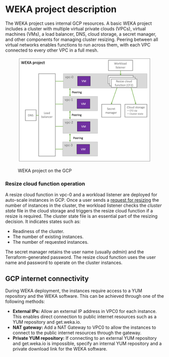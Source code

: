 # WEKA project description

The WEKA project uses internal GCP resources. A basic WEKA project includes a cluster with multiple virtual private clouds (VPCs), virtual machines (VMs), a load balancer, DNS, cloud storage, a secret manager, and other components for managing cluster resizing. Peering between all virtual networks enables functions to run across them, with each VPC connected to every other VPC in a full mesh.

<figure><img src="../../.gitbook/assets/GCP_puplic_network.png" alt="" width="563"><figcaption><p>WEKA project on the GCP</p></figcaption></figure>

### Resize cloud function operation

A resize cloud function in vpc-0 and a workload listener are deployed for auto-scale instances in GCP. Once a user sends a [request for resizing](auto-scale-instances-in-gcp.md) the number of instances in the cluster, the workload listener checks the _cluster state_ file in the cloud storage and triggers the resize cloud function if a resize is required. The cluster state file is an essential part of the resizing decision. It indicates states such as:

* Readiness of the cluster.
* The number of existing instances.
* The number of requested instances.

The secret manager retains the user name (usually _admin_) and the Terraform-generated password. The resize cloud function uses the user name and password to operate on the cluster instances.

## GCP internet connectivity

During WEKA deployment, the instances require access to a YUM repository and the WEKA software. This can be achieved through one of the following methods:

* **External IPs:** Allow an external IP address in VPC0 for each instance. This enables direct connection to public internet resources such as a YUM repository and get.weka.io.
* **NAT gateway:** Add a NAT Gateway to VPC0 to allow the instances to connect to the public internet resources through the gateway.
* **Private YUM repository:** If connecting to an external YUM repository and get.weka.io is impossible, specify an internal YUM repository and a private download link for the WEKA software.
